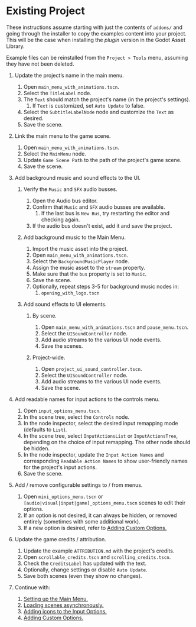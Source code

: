# Existing Project

These instructions assume starting with just the contents of `addons/` and going through the installer to copy the examples content into your project. This will be the case when installing the *plugin* version in the Godot Asset Library.

Example files can be reinstalled from the `Project > Tools` menu, assuming they have not been deleted.

1.  Update the project’s name in the main menu.
    

    1.  Open `main_menu_with_animations.tscn`.
    2.  Select the `TitleLabel` node.
    3.  The `Text` should match the project's name (in the project's settings).
        1. If `Text` is customized, set `Auto Update` to false.
    4.  Select the `SubtitleLabelNode` node and customize the `Text` as desired.
    5.  Save the scene.
    

2.  Link the main menu to the game scene.
    

    1.  Open `main_menu_with_animations.tscn`.
    2.  Select the `MainMenu` node.
    3.  Update `Game Scene Path` to the path of the project's game scene.
    4.  Save the scene.
    

3.  Add background music and sound effects to the UI.

    1.  Verify the `Music` and `SFX` audio busses.

        1.  Open the Audio bus editor.
        2.  Confirm that `Music` and `SFX` audio busses are available.
            1.  If the last bus is `New Bus`, try restarting the editor and checking again.
        3.  If the audio bus doesn't exist, add it and save the project.

    2.  Add background music to the Main Menu.

        1.  Import the music asset into the project.
        2.  Open `main_menu_with_animations.tscn`.
        3.  Select the `BackgroundMusicPlayer` node.
        4.  Assign the music asset to the `stream` property.
        5.  Make sure that the `bus` property is set to `Music`.
        6.  Save the scene.
        7.  Optionally, repeat steps 3-5 for background music nodes in:
            1.  `opening_with_logo.tscn`


    3.  Add sound effects to UI elements.

        1.  By scene.


            1.  Open `main_menu_with_animations.tscn` and `pause_menu.tscn`.
            2.  Select the `UISoundController` node.
            3.  Add audio streams to the various UI node events.
            4.  Save the scenes.  


        2.  Project-wide.


            1.  Open `project_ui_sound_controller.tscn`.
            2.  Select the `UISoundController` node.
            3.  Add audio streams to the various UI node events.
            4.  Save the scene.  


4.  Add readable names for input actions to the controls menu.
    

    1.  Open `input_options_menu.tscn`.
    2.  In the scene tree, select the `Controls` node.  
    3.  In the node inspector, select the desired input remapping mode (defaults to `List`).  
    4.  In the scene tree, select `InputActionsList` or `InputActionsTree`, depending on the choice of input remapping. The other node should be hidden.  
    5.  In the node inspector, update the `Input Action Names` and corresponding `Readable Action Names` to show user-friendly names for the project's input actions.  
    6.  Save the scene.  

5.  Add / remove configurable settings to / from menus.
    

    1.  Open `mini_options_menu.tscn` or `[audio|visual|input|game]_options_menu.tscn` scenes to edit their options.
    2.  If an option is not desired, it can always be hidden, or removed entirely (sometimes with some additional work).
    3.  If a new option is desired, refer to [Adding Custom Options.](/addons/maaacks_menus_template/docs/AddingCustomOptions.md)


6.  Update the game credits / attribution.
    

    1.  Update the example `ATTRIBUTION.md` with the project's credits.
    2.  Open `scrollable_credits.tscn` and  `scrolling_credits.tscn`.
    3.  Check the `CreditsLabel` has updated with the text.
    4.  Optionally, change settings or disable `Auto Update`.
    5.  Save both scenes (even they show no changes).


7.  Continue with:

    1.  [Setting up the Main Menu.](/addons/maaacks_menus_template/docs/MainMenuSetup.md)  
    3.  [Loading scenes asynchronously.](/addons/maaacks_menus_template/docs/LoadingScenes.md)  
    4.  [Adding icons to the Input Options.](/addons/maaacks_menus_template/docs/InputIconMapping.md)  
    5.  [Adding Custom Options.](/addons/maaacks_menus_template/docs/AddingCustomOptions.md)
